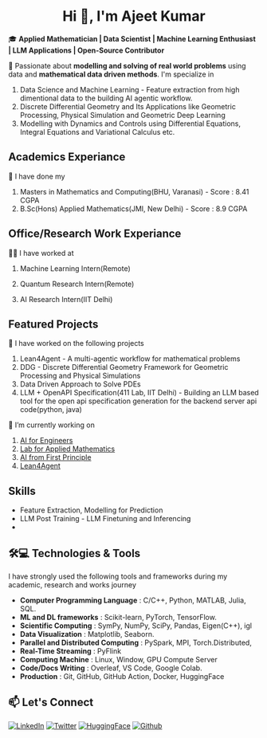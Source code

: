 <h1 align = 'center'> Hi 👋, I'm Ajeet Kumar</h1>

🎓 **Applied Mathematician | Data Scientist | Machine Learning Enthusiast | LLM Applications | Open-Source Contributor**

🌟 Passionate about **modelling and solving of real world problems** using data and **mathematical data driven methods**. I'm specialize in 
1. Data Science and Machine Learning - Feature extraction from high dimentional data to the building AI agentic workflow.
2. Discrete Differential Geometry and Its Applications like Geometric Processing, Physical Simulation and Geometric Deep Learning
3. Modelling with Dynamics and Controls using Differential Equations, Integral Equations and Variational Calculus etc.
## **Academics Experiance**
📖 I have done my
1. Masters in Mathematics and Computing(BHU, Varanasi) - Score : 8.41 CGPA
2. B.Sc(Hons) Applied Mathematics(JMI, New Delhi) - Score : 8.9 CGPA

## **Office/Research Work Experiance**
🧑‍💼 I have worked at
1. Machine Learning Intern(Remote)
> 
2. Quantum Research Intern(Remote)
>
3. AI Research Intern(IIT Delhi)
>
## **Featured Projects**
🚀 I have worked on the following projects
1. Lean4Agent - A multi-agentic workflow for mathematical problems
2. DDG - Discrete Differential Geometry Framework for Geometric Processing and Physical Simulations
3. Data Driven Approach to Solve PDEs
4. LLM + OpenAPI Specification(411 Lab, IIT Delhi) - Building an LLM based tool for the open api specification generation for the backend server api code(python, java)

🔭 I’m currently working on 
 1. [AI for Engineers](https://github.com/ajeetkbhardwaj/AI-for-Engineers)
 2. [Lab for Applied Mathematics](https://github.com/ajeetkbhardwaj/Lab-for-Applied-Mathematics)
 3. [AI from First Principle](https://github.com/ajeetkbhardwaj/AI-from-First-Principle)
 4. [Lean4Agent](https://github.com/ajeetkbhardwaj/Lean4Agent)

##  **Skills**
- Feature Extraction, Modelling for Prediction
- LLM Post Training - LLM Finetuning and Inferencing
- 
## 🛠️💻 Technologies & Tools
I have strongly used the following tools and frameworks during my academic, research and works journey
- **Computer Programming Language** : C/C++, Python, MATLAB, Julia, SQL.
- **ML and DL frameworks** : Scikit-learn, PyTorch, TensorFlow.
- **Scientific Computing** : SymPy, NumPy, SciPy, Pandas, Eigen(C++), igl
- **Data Visualization** : Matplotlib, Seaborn.
- **Parallel and Distributed Computing** : PySpark, MPI, Torch.Distributed, 
- **Real-Time Streaming** : PyFlink
- **Computing Machine** : Linux, Window, GPU Compute Server
- **Code/Docs Writing** : Overleaf, VS Code, Google Colab.
- **Production** : Git, GitHub, GitHub Action, Docker, HuggingFace

## 📫 Let's Connect
[![LinkedIn](https://img.shields.io/badge/LinkedIn-ajeetkbhardwaj-blue)](https://www.linkedin.com/in/ajeet-kumar-99a278217/)
[![Twitter](https://img.shields.io/badge/Twitter-ajeetsbuzz-blue)](https://twitter.com/ajeetsbuzz)
[![HuggingFace](https://img.shields.io/badge/HuggingFace-ajeet9843-blue)](https://huggingface.co/ajeet9843)
[![Github](https://img.shields.io/badge/Github-AjeetBhardwaj-blue)](https://github.com/AjeetBhardwaj)
